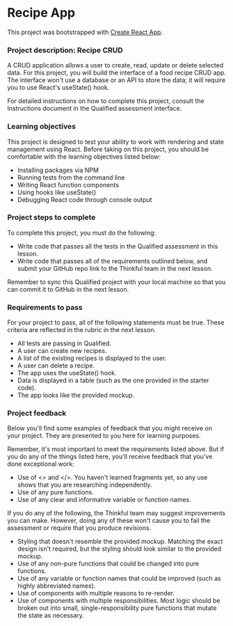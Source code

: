# Recipe App

This project was bootstrapped with [Create React App](https://github.com/facebook/create-react-app).

### Project description: Recipe CRUD
A CRUD application allows a user to create, read, update or delete selected data. For this project, you will build the interface of a food recipe CRUD app. The interface won't use a database or an API to store the data; it will require you to use React's useState() hook.

For detailed instructions on how to complete this project, consult the Instructions document in the Qualified assessment interface.

### Learning objectives
This project is designed to test your ability to work with rendering and state management using React. Before taking on this project, you should be comfortable with the learning objectives listed below:

* Installing packages via NPM
* Running tests from the command line
* Writing React function components
* Using hooks like useState()
* Debugging React code through console output

### Project steps to complete
To complete this project, you must do the following:

* Write code that passes all the tests in the Qualified assessment in this lesson.
* Write code that passes all of the requirements outlined below, and submit your GitHub repo link to the Thinkful team in the next lesson.

Remember to sync this Qualified project with your local machine so that you can commit it to GitHub in the next lesson.

### Requirements to pass
For your project to pass, all of the following statements must be true. These criteria are reflected in the rubric in the next lesson.

* All tests are passing in Qualified.
* A user can create new recipes.
* A list of the existing recipes is displayed to the user.
* A user can delete a recipe.
* The app uses the useState() hook.
* Data is displayed in a table (such as the one provided in the starter code).
* The app looks like the provided mockup.

### Project feedback
Below you'll find some examples of feedback that you might receive on your project. They are presented to you here for learning purposes.

Remember, it's most important to meet the requirements listed above. But if you do any of the things listed here, you'll receive feedback that you've done exceptional work:

* Use of <> and </>. You haven't learned fragments yet, so any use shows that you are researching independently.
* Use of any pure functions.
* Use of any clear and informative variable or function names.

If you do any of the following, the Thinkful team may suggest improvements you can make. However, doing any of these won't cause you to fail the assessment or require that you produce revisions.

* Styling that doesn't resemble the provided mockup. Matching the exact design isn't required, but the styling should look similar to the provided mockup.
* Use of any non-pure functions that could be changed into pure functions.
* Use of any variable or function names that could be improved (such as highly abbreviated names).
* Use of components with multiple reasons to re-render.
* Use of components with multiple responsibilities. Most logic should be broken out into small, single-responsibility pure functions that mutate the state as necessary.

